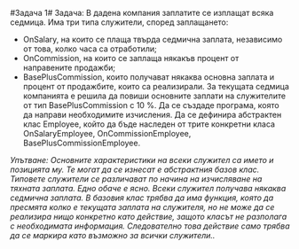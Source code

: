 #Задача 1#
Задача:
В дадена компания заплатите се изплащат всяка седмица. Има три типа служители, според
заплащането:
- OnSalary, на които се плаща твърда седмична заплата, независимо от това, колко часа
са отработили;
- OnCommission, на които се заплаща някакъв процент от направените продажби;
- BasePlusCommission, които получават някаква основна заплата и процент от
продажбите, които са реализирали.
За текущата седмица компанията е решила да повиши основните заплати на служителите от тип
BasePlusCommission с 10 %. Да се създаде програма, която да направи необходимите
изчисления.
Да се дефинира абстрактен клас Employee, който да бъде наследен от трите конкретни класа
OnSalaryEmployee, OnCommissionEmployee, BasePlusCommissionEmployee.


_Упътване:
Основните характеристики на всеки служител са името и позицията му. Те могат да се изнесат
е абстрактния базов клас. Типовете служители се различават по начина на изчисляване на
тяхната заплата. Едно обаче е ясно. Всеки служител получава някаква седмична заплата. В
базовия клас трябва да има функция, която да пресмята колко е текущата заплата на служителя,
но не може да се реализира нищо конкретно като действие, защото класът не разполага с
необходимата информация. Следователно това действие само трябва да се маркира като
възможно за всички служители.._
